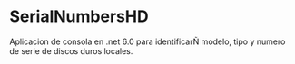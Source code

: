 # SerialNumbersHD

Aplicacion de consola en .net 6.0 para identificarÑ modelo, tipo y numero de serie de discos duros locales.
